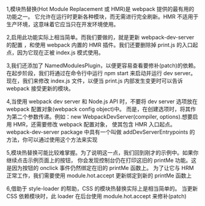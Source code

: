 1,模块热替换(Hot Module Replacement 或 HMR)是 webpack 提供的最有用的功能之一。
它允许在运行时更新各种模块，而无需进行完全刷新。HMR 不适用于生产环境，这意味着它应当只在开发环境使用。


2,启用此功能实际上相当简单。而我们要做的，就是更新 webpack-dev-server 的配置
，和使用 webpack 内置的 HMR 插件。我们还要删除掉 print.js 的入口起点，因为它现在正被 index.js 模式使用。



3,我们还添加了 NamedModulesPlugin，以便更容易查看要修补(patch)的依赖。在起步阶段，我们将通过在命令行中运行 npm start 来启动并运行 dev server。
  现在，我们来修改 index.js 文件，以便当 print.js 内部发生变更时可以告诉 webpack 接受更新的模块。


4,当使用 webpack dev server 和 Node.js API 时，不要将 dev server 选项放在 webpack 配置对象(webpack config object)中。
而是，在创建选项时，将其作为第二个参数传递。例如：new WebpackDevServer(compiler, options).想要启用 HMR，还需要修改 webpack 配置对象，
使其包含 HMR 入口起点。webpack-dev-server package 中具有一个叫做 addDevServerEntrypoints 的方法，你可以通过使用这个方法来实现



5,模块热替换可能比较难掌握。为了说明这一点，我们回到刚才的示例中。如果你继续点击示例页面上的按钮，
你会发现控制台仍在打印这旧的 printMe 功能。这是因为按钮的 onclick 事件仍然绑定在旧的 printMe 函数上。
为了让它与 HRM 正常工作，我们需要使用 module.hot.accept 更新绑定到新的 printMe 函数上


6,借助于 style-loader 的帮助，CSS 的模块热替换实际上是相当简单的。
当更新 CSS 依赖模块时，此 loader 在后台使用 module.hot.accept 来修补(patch) <style> 标签。